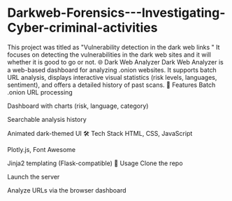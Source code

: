 # Darkweb-Forensics---Investigating-Cyber-criminal-activities
This project was titled as "Vulnerability detection in the dark web links " It focuses on detecting the vulnerabilities in the dark web sites and it will whether it is good to go or not.
🌐 Dark Web Analyzer
Dark Web Analyzer is a web-based dashboard for analyzing .onion websites. It supports batch URL analysis, displays interactive visual statistics (risk levels, languages, sentiment), and offers a detailed history of past scans.
🔑 Features
Batch .onion URL processing

Dashboard with charts (risk, language, category)

Searchable analysis history

Animated dark-themed UI
🛠 Tech Stack
HTML, CSS, JavaScript

Plotly.js, Font Awesome

Jinja2 templating (Flask-compatible)
🚀 Usage
Clone the repo

Launch the server

Analyze URLs via the browser dashboard

